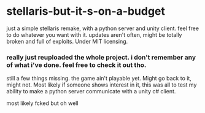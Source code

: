 # stellaris-but-it-s-on-a-budget
just a simple stellaris remake, with a python server and unity client. feel free to do whatever you want with it. updates aren't often, might be totally broken and full of exploits. Under MIT licensing.


### really just reuploaded the whole project. i don't remember any of what i've done. feel free to check it out tho.

still a few things missing. the game ain't playable yet.
Might go back to it, might not. Most likely if someone shows interest in it, this was all to test my ability to make a python server communicate with a unity c# client. 

most likely fcked but oh well
